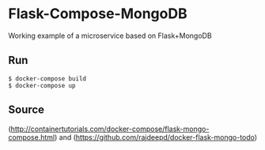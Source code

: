 # Flask-Compose-MongoDB
Working example of a microservice based on Flask+MongoDB

## Run
```
$ docker-compose build
$ docker-compose up
```

## Source
(http://containertutorials.com/docker-compose/flask-mongo-compose.html)
and
(https://github.com/rajdeepd/docker-flask-mongo-todo)
